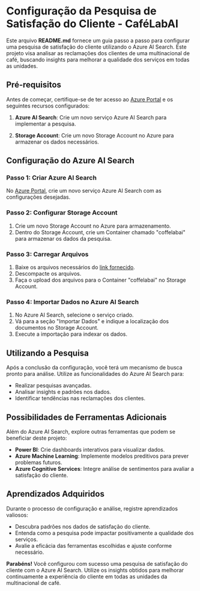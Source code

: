 # Configuração da Pesquisa de Satisfação do Cliente - CaféLabAI

Este arquivo **README.md** fornece um guia passo a passo para configurar uma pesquisa de satisfação do cliente utilizando o Azure AI Search. Este projeto visa analisar as reclamações dos clientes de uma multinacional de café, buscando insights para melhorar a qualidade dos serviços em todas as unidades.

## Pré-requisitos

Antes de começar, certifique-se de ter acesso ao [Azure Portal](https://portal.azure.com/) e os seguintes recursos configurados:

1. **Azure AI Search**: Crie um novo serviço Azure AI Search para implementar a pesquisa.

2. **Storage Account**: Crie um novo Storage Account no Azure para armazenar os dados necessários.

## Configuração do Azure AI Search

### Passo 1: Criar Azure AI Search

No [Azure Portal](https://portal.azure.com/), crie um novo serviço Azure AI Search com as configurações desejadas.

### Passo 2: Configurar Storage Account

1. Crie um novo Storage Account no Azure para armazenamento.
2. Dentro do Storage Account, crie um Container chamado "coffelabai" para armazenar os dados da pesquisa.

### Passo 3: Carregar Arquivos

1. Baixe os arquivos necessários do [link fornecido](https://microsoftlearning.github.io/mslearn-ai-fundamentals/Instructions/Labs/11-ai-search.html).
2. Descompacte os arquivos.
3. Faça o upload dos arquivos para o Container "coffelabai" no Storage Account.

### Passo 4: Importar Dados no Azure AI Search

1. No Azure AI Search, selecione o serviço criado.
2. Vá para a seção "Importar Dados" e indique a localização dos documentos no Storage Account.
3. Execute a importação para indexar os dados.

## Utilizando a Pesquisa

Após a conclusão da configuração, você terá um mecanismo de busca pronto para análise. Utilize as funcionalidades do Azure AI Search para:

- Realizar pesquisas avançadas.
- Analisar insights e padrões nos dados.
- Identificar tendências nas reclamações dos clientes.

## Possibilidades de Ferramentas Adicionais

Além do Azure AI Search, explore outras ferramentas que podem se beneficiar deste projeto:

- **Power BI**: Crie dashboards interativos para visualizar dados.
- **Azure Machine Learning**: Implemente modelos preditivos para prever problemas futuros.
- **Azure Cognitive Services**: Integre análise de sentimentos para avaliar a satisfação do cliente.

## Aprendizados Adquiridos

Durante o processo de configuração e análise, registre aprendizados valiosos:

- Descubra padrões nos dados de satisfação do cliente.
- Entenda como a pesquisa pode impactar positivamente a qualidade dos serviços.
- Avalie a eficácia das ferramentas escolhidas e ajuste conforme necessário.

**Parabéns!** Você configurou com sucesso uma pesquisa de satisfação do cliente com o Azure AI Search. Utilize os insights obtidos para melhorar continuamente a experiência do cliente em todas as unidades da multinacional de café.
